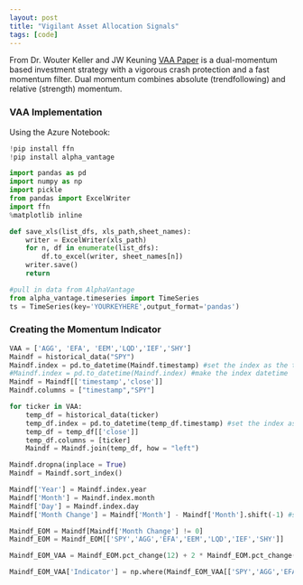 ```yaml
---
layout: post
title: "Vigilant Asset Allocation Signals"
tags: [code]
---
```


From Dr. Wouter Keller and JW Keuning [VAA Paper](https://papers.ssrn.com/sol3/papers.cfm?abstract_id=3002624) is a dual-momentum based investment strategy with a vigorous crash protection and a fast momentum filter. Dual momentum combines absolute (trendfollowing) and relative (strength) momentum.


### VAA Implementation

Using the Azure Notebook:

```python
!pip install ffn
!pip install alpha_vantage

import pandas as pd
import numpy as np
import pickle
from pandas import ExcelWriter
import ffn
%matplotlib inline

def save_xls(list_dfs, xls_path,sheet_names):
    writer = ExcelWriter(xls_path)
    for n, df in enumerate(list_dfs):
        df.to_excel(writer, sheet_names[n])
    writer.save()
    return

#pull in data from AlphaVantage
from alpha_vantage.timeseries import TimeSeries
ts = TimeSeries(key='YOURKEYHERE',output_format='pandas')

```


### Creating the Momentum Indicator

```python
VAA = ['AGG', 'EFA', 'EEM','LQD','IEF','SHY']
Maindf = historical_data("SPY")
Maindf.index = pd.to_datetime(Maindf.timestamp) #set the index as the timestamp
#Maindf.index = pd.to_datetime(Maindf.index) #make the index datetime
Maindf = Maindf[['timestamp','close']]
Maindf.columns = ["timestamp","SPY"]

for ticker in VAA:
    temp_df = historical_data(ticker)
    temp_df.index = pd.to_datetime(temp_df.timestamp) #set the index as the timestamp
    temp_df = temp_df[['close']]
    temp_df.columns = [ticker]
    Maindf = Maindf.join(temp_df, how = "left")

Maindf.dropna(inplace = True)
Maindf = Maindf.sort_index()

Maindf['Year'] = Maindf.index.year
Maindf['Month'] = Maindf.index.month
Maindf['Day'] = Maindf.index.day
Maindf['Month Change'] = Maindf['Month'] - Maindf['Month'].shift(-1) #shift -1 moves row up

Maindf_EOM = Maindf[Maindf['Month Change'] != 0]
Maindf_EOM = Maindf_EOM[['SPY','AGG','EFA','EEM','LQD','IEF','SHY']]

Maindf_EOM_VAA = Maindf_EOM.pct_change(12) + 2 * Maindf_EOM.pct_change(6) + 4 * Maindf_EOM.pct_change(3) + 12 * Maindf_EOM.pct_change(1)

Maindf_EOM_VAA['Indicator'] = np.where(Maindf_EOM_VAA[['SPY','AGG','EFA','EEM']].min(axis = 1) > 0, Maindf_EOM_VAA[['SPY','AGG','EFA','EEM']].idxmax(axis = 1), Maindf_EOM_VAA[['LQD','IEF','SHY']].idxmax(axis = 1))
```
